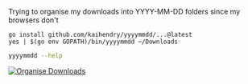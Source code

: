 Trying to organise my downloads into YYYY-MM-DD folders since my browsers don't

	go install github.com/kaihendry/yyyymmdd/...@latest
	yes | $(go env GOPATH)/bin/yyyymmdd ~/Downloads

```bash
yyyymmdd --help
```

[![Organise Downloads](http://img.youtube.com/vi/CYgu-N2xkwI/0.jpg)](http://www.youtube.com/watch?v=CYgu-N2xkwI "How to organise ~/Downloads")
